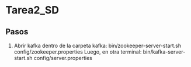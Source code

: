 # Tarea2_SD

## Pasos

1. Abrir kafka dentro de la carpeta kafka:
    bin/zookeeper-server-start.sh config/zookeeper.properties
    Luego, en otra terminal:
    bin/kafka-server-start.sh config/server.properties
